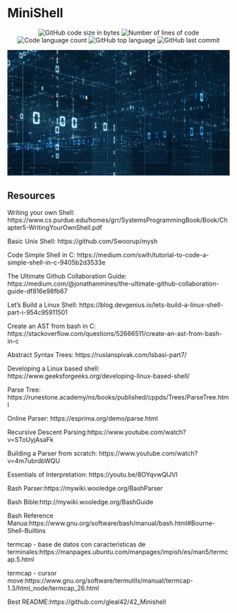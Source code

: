 # MiniShell

<p align="center">
	<img alt="GitHub code size in bytes" src="https://img.shields.io/github/languages/code-size/ChewyToast/03_minishell?color=lightblue" />
	<img alt="Number of lines of code" src="https://img.shields.io/tokei/lines/github/ChewyToast/03_minishell?color=critical" />
	<img alt="Code language count" src="https://img.shields.io/github/languages/count/ChewyToast/03_minishell?color=yellow" />
	<img alt="GitHub top language" src="https://img.shields.io/github/languages/top/ChewyToast/03_minishell?color=blue" />
	<img alt="GitHub last commit" src="https://img.shields.io/github/last-commit/ChewyToast/03_minishell?color=green" />
</p>

<p align="center">
	<img src="https://github.com/ChewyToast/03_minishell/blob/main/.img/home.jpg?raw=true" />
	
</p>


## Resources

<p>Writing your own Shell: https://www.cs.purdue.edu/homes/grr/SystemsProgrammingBook/Book/Chapter5-WritingYourOwnShell.pdf</p>
<p>Basic Unix Shell: https://github.com/Swoorup/mysh</p>
<p>Code Simple Shell in C: https://medium.com/swlh/tutorial-to-code-a-simple-shell-in-c-9405b2d3533e</p>
<p>The Ultimate Github Collaboration Guide: https://medium.com/@jonathanmines/the-ultimate-github-collaboration-guide-df816e98fb67</p>
<p>Let’s Build a Linux Shell:  https://blog.devgenius.io/lets-build-a-linux-shell-part-i-954c95911501</p>
<p>Create an AST from bash in C: https://stackoverflow.com/questions/52666511/create-an-ast-from-bash-in-c</p>
<p>Abstract Syntax Trees: https://ruslanspivak.com/lsbasi-part7/</p>
<p>Developing a Linux based shell: https://www.geeksforgeeks.org/developing-linux-based-shell/</p>
<p>Parse Tree: https://runestone.academy/ns/books/published/cppds/Trees/ParseTree.html</p>
<p>Online Parser: https://esprima.org/demo/parse.html</p>
<p>Recursive Descent Parsing:https://www.youtube.com/watch?v=SToUyjAsaFk</p>
<p>Building a Parser from scratch: https://www.youtube.com/watch?v=4m7ubrdbWQU</p>
<p>Essentials of Interpretation: https://youtu.be/8OYqvwQlJVI</p>
<p>Bash Parser:https://mywiki.wooledge.org/BashParser</p>
<p>Bash Bible:http://mywiki.wooledge.org/BashGuide</p>
<p>Bash Reference Manua:https://www.gnu.org/software/bash/manual/bash.html#Bourne-Shell-Builtins</p>
<p>termcap - base de datos con características de terminales:https://manpages.ubuntu.com/manpages/impish/es/man5/termcap.5.html</p>
<p>termcap - cursor move:https://www.gnu.org/software/termutils/manual/termcap-1.3/html_node/termcap_26.html</p>
<p>Best README:https://github.com/gleal42/42_Minishell</p>



